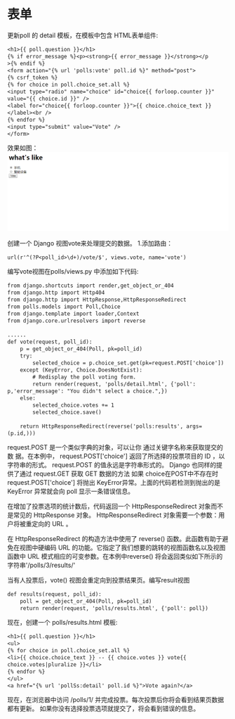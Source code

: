 # 表单
更新poll 的 detail 模板，在模板中包含 HTML表单组件:
```
<h1>{{ poll.question }}</h1>
{% if error_message %}<p><strong>{{ error_message }}</strong></p
>{% endif %}
<form action="{% url 'polls:vote' poll.id %}" method="post">
{% csrf_token %}
{% for choice in poll.choice_set.all %}
<input type="radio" name="choice" id="choice{{ forloop.counter }}" value="{{ choice.id }}" />
<label for="choice{{ forloop.counter }}">{{ choice.choice_text }}</label><br />
{% endfor %}
<input type="submit" value="Vote" />
</form>
```

效果如图：
![](/assets/11-1.png)

创建一个 Django 视图vote来处理提交的数据。 
1.添加路由：


```
url(r'^(?P<poll_id>\d+)/vote/$', views.vote, name='vote')
```


编写vote视图在polls/views.py 中添加如下代码:



```
from django.shortcuts import render,get_object_or_404
from django.http import Http404
from django.http import HttpResponse,HttpResponseRedirect
from polls.models import Poll,Choice
from django.template import loader,Context
from django.core.urlresolvers import reverse

......
def vote(request, poll_id):
    p = get_object_or_404(Poll, pk=poll_id)
    try:
        selected_choice = p.choice_set.get(pk=request.POST['choice'])
    except (KeyError, Choice.DoesNotExist):
        # Redisplay the poll voting form.
        return render(request, 'polls/detail.html', {'poll': p,'error_message': "You didn't select a choice.",})
    else:
        selected_choice.votes += 1
        selected_choice.save()
        
    return HttpResponseRedirect(reverse('polls:results', args=(p.id,)))
```

request.POST 是一个类似字典的对象，可以让你 通过关键字名称来获取提交的数
据。在本例中， request.POST['choice'] 返回了所选择的投票项目的 ID ，以字符串的形式。 request.POST 的值永远是字符串形式的。
Django 也同样的提供了通过 request.GET 获取 GET 数据的方法
如果 choice在POST中不存在时request.POST['choice'] 将抛出 KeyError异常。上面的代码若检测到抛出的是 KeyError 异常就会向 poll 显示一条错误信息。

在增加了投票选项的统计数后，代码返回一个 HttpResponseRedirect 对象而不是常见的 HttpResponse 对象。 HttpResponseRedirect 对象需要一个参数：用户将被重定向的 URL 。

在 HttpResponseRedirect 的构造方法中使用了 reverse() 函数。此函数有助于避免在视图中硬编码 URL 的功能。它指定了我们想要的跳转的视图函数名以及视图函数中 URL 模式相应的可变参数。在本例中reverse() 将会返回类似如下所示的字符串'/polls/3/results/'

当有人投票后，vote() 视图会重定向到投票结果页。编写result视图

```
def results(request, poll_id):
    poll = get_object_or_404(Poll, pk=poll_id)
    return render(request, 'polls/results.html', {'poll': poll})
```

现在，创建一个 polls/results.html 模板:
```
<h1>{{ poll.question }}</h1>
<ul>
{% for choice in poll.choice_set.all %}
<li>{{ choice.choice_text }} -- {{ choice.votes }} vote{{ choice.votes|pluralize }}</li>
{% endfor %}
</ul>
<a href="{% url 'pollSs:detail' poll.id %}">Vote again?</a>
```

现在，在浏览器中访问 /polls/1/ 并完成投票。每次投票后你将会看到结果页数据都有更新。 如果你没有选择投票选项就提交了，将会看到错误的信息。
